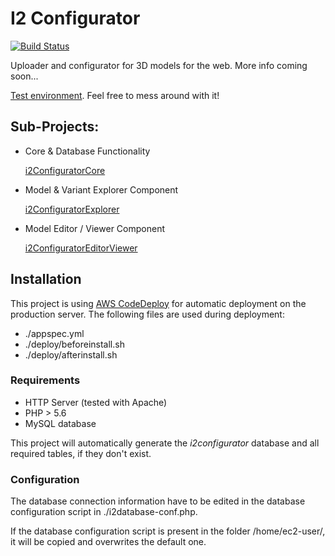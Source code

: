 # I2 Configurator

[![Build Status](https://travis-ci.org/donalffons/I2Configurator.svg?branch=master)](https://travis-ci.org/donalffons/I2Configurator)

Uploader and configurator for 3D models for the web.
More info coming soon...

[Test environment](https://interactiveimpressions.com/i2configurator/explorer.php). Feel free to mess around with it!

## Sub-Projects:

* Core & Database Functionality

   [i2ConfiguratorCore](https://github.com/donalffons/i2ConfiguratorCore)

* Model & Variant Explorer Component

   [i2ConfiguratorExplorer](https://github.com/donalffons/i2ConfiguratorExplorer)
 
* Model Editor / Viewer Component
 
   [i2ConfiguratorEditorViewer](https://github.com/donalffons/i2ConfiguratorEditorViewer)

## Installation
This project is using [AWS CodeDeploy](https://aws.amazon.com/de/codedeploy/) for automatic deployment on the production server. The following files are used during deployment:
* ./appspec.yml
* ./deploy/beforeinstall.sh
* ./deploy/afterinstall.sh

### Requirements
* HTTP Server (tested with Apache)
* PHP > 5.6
* MySQL database

This project will automatically generate the *i2configurator* database and all required tables, if they don't exist.

### Configuration
The database connection information have to be edited in the database configuration script in ./i2database-conf.php.

If the database configuration script is present in the folder /home/ec2-user/, it will be copied and overwrites the default one.
